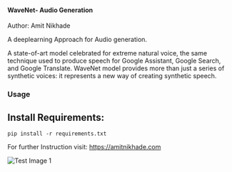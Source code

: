 #### WaveNet- Audio Generation
Author: Amit Nikhade

A deeplearning Approach for Audio generation.

A state-of-art model celebrated for extreme natural voice, the same technique used to produce speech 
for Google Assistant, Google Search, and Google Translate. WaveNet model provides more than just a series of 
synthetic voices: it represents a new way of creating synthetic speech.

### Usage

## Install Requirements:
```
pip install -r requirements.txt
```
For further Instruction visit: https://amitnikhade.com

![Test Image 1](3DTest.png)
